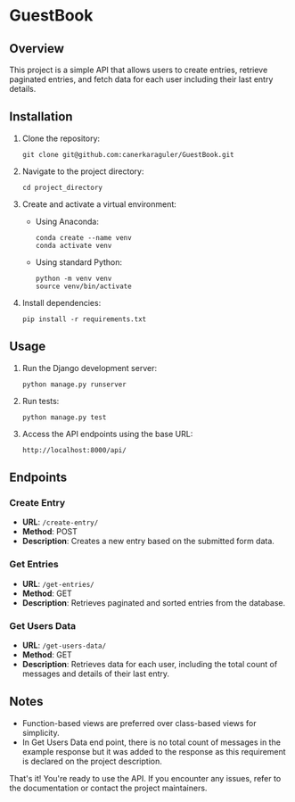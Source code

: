 # GuestBook

## Overview

This project is a simple API that allows users to create entries, retrieve paginated entries, and fetch data for each user including their last entry details.

## Installation

1. Clone the repository:

    ```
    git clone git@github.com:canerkaraguler/GuestBook.git
    ```

2. Navigate to the project directory:

    ```
    cd project_directory
    ```

3. Create and activate a virtual environment:

    - Using Anaconda:

        ```
        conda create --name venv
        conda activate venv
        ```

    - Using standard Python:

        ```
        python -m venv venv
        source venv/bin/activate
        ```

4. Install dependencies:

    ```
    pip install -r requirements.txt
    ```

## Usage

1. Run the Django development server:

    ```
    python manage.py runserver
    ```

2. Run tests:

    ```
    python manage.py test
    ```
3. Access the API endpoints using the base URL:

    ```
    http://localhost:8000/api/
    ```

## Endpoints

### Create Entry

- **URL**: `/create-entry/`
- **Method**: POST
- **Description**: Creates a new entry based on the submitted form data.

### Get Entries

- **URL**: `/get-entries/`
- **Method**: GET
- **Description**: Retrieves paginated and sorted entries from the database.

### Get Users Data

- **URL**: `/get-users-data/`
- **Method**: GET
- **Description**: Retrieves data for each user, including the total count of messages and details of their last entry.

## Notes

- Function-based views are preferred over class-based views for simplicity.
- In Get Users Data end point, there is  no total count of messages in the example response but it was added to the response as this requirement is declared on the project description.

That's it! You're ready to use the API. If you encounter any issues, refer to the documentation or contact the project maintainers.
